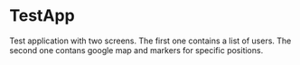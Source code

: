 # TestApp
Test application with two screens. The first one contains a list of users. The second one contans google map and markers for specific positions.
